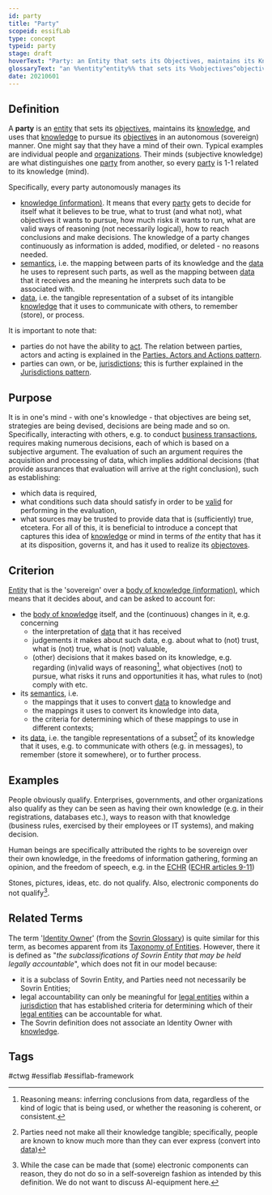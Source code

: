 ```yaml
---
id: party
title: "Party"
scopeid: essifLab
type: concept
typeid: party
stage: draft
hoverText: "Party: an Entity that sets its Objectives, maintains its Knowledge, and uses that Knowledge to pursue its Objectives in an autonomous (sovereign) manner. Humans and Organizations are the typical examples."
glossaryText: "an %%entity^entity%% that sets its %%objectives^objective%%, maintains its %%knowledge^knowledge%%, and uses that %%knowledge^knowledge%% to pursue its %%objectives^objective%% in an autonomous (sovereign) manner. Humans and %%organizations^organization%% are the typical examples."
date: 20210601
---
```


## Definition
A **party** is an [entity](entity) that sets its [objectives](objective), maintains its [knowledge](knowledge), and uses that [knowledge](knowledge) to pursue its [objectives](objective) in an autonomous (sovereign) manner. One might say that they have a mind of their own. Typical examples are individual people and [organizations](organization). Their minds (subjective knowledge) are what distinguishes one [party](party) from another, so every [party](party) is 1-1 related to its knowledge (mind).

Specifically, every party autonomously manages its
- [knowledge (information)](knowledge). It means that every [party](party) gets to decide for itself what it believes to be true, what to trust (and what not), what objectives it wants to pursue, how much risks it wants to run, what are valid ways of reasoning (not necessarily logical), how to reach conclusions and make decisions. The knowledge of a party changes continuously as information is added, modified, or deleted - no reasons needed.
- [semantics](semantics), i.e. the mapping between parts of its knowledge and the [data](data) he uses to represent such parts, as well as the mapping between [data](data) that it receives and the meaning he interprets such data to be associated with.
- [data](data), i.e. the tangible representation of a subset of its intangible [knowledge](knowledge) that it uses to communicate with others, to remember (store), or process.

It is important to note that:
- parties do not have the ability to [act](actor). The relation between parties, actors and acting is explained in the [Parties, Actors and Actions pattern](pattern-party-actor-action).
- parties can own, or be, [jurisdictions](jurisdiction); this is further explained in the [Jurisdictions pattern](pattern-jurisdiction).

## Purpose
It is in one's mind - with one's knowledge - that objectives are being set, strategies are being devised, decisions are being made and so on. Specifically, interacting with others, e.g. to conduct [business transactions](transaction), requires making numerous decisions, each of which is based on a subjective argument. The evaluation of such an argument requires the acquisition and processing of data, which implies additional decisions (that provide assurances that evaluation will arrive at the right conclusion), such as establishing:
- which data is required,
- what conditions such data should satisfy in order to be [valid](validated-data) for performing in the evaluation,
- what sources may be trusted to provide data that is (sufficiently) true,
etcetera. For all of this, it is beneficial to introduce a concept that captures this idea of [knowledge](knowledge) or mind in terms of _the_ entity that has it at its disposition, governs it, and has it used to realize its [objectoves](objective).

## Criterion
[Entity](entity) that is the 'sovereign' over a [body of knowledge (information)](knowledge), which means that it decides about, and can be asked to account for:
- the [body of knowledge](knowledge) itself, and the (continuous) changes in it, e.g. concerning
  - the interpretation of [data](data) that it has received
  - judgements it makes about such data, e.g. about what to (not) trust, what is (not) true, what is (not) valuable,
  - (other) decisions that it makes based on its knowledge, e.g. regarding (in)valid ways of reasoning[^1], what objectives (not) to pursue, what risks it runs and opportunities it has, what rules to (not) comply with etc.
- its [semantics](semantics), i.e.
  - the mappings that it uses to convert [data](data) to knowledge and
  - the mappings it uses to convert its knowledge into data,
  - the criteria for determining which of these mappings to use in different contexts;
- its [data](data), i.e. the tangible representations of a subset[^2] of its knowledge that it uses, e.g. to communicate with others (e.g. in messages), to remember (store it somewhere), or to further process.

## Examples
People obviously qualify. Enterprises, governments, and other organizations also qualify as they can be seen as having their own knowledge (e.g. in their registrations, databases etc.), ways to reason with that knowledge (business rules, exercised by their employees or IT systems), and making decision.

Human beings are specifically attributed the rights to be sovereign over their own knowledge, in the freedoms of information gathering, forming an opinion, and the freedom of speech, e.g. in the [ECHR](https://www.echr.coe.int "European Convention of Human Rights") ([ECHR articles 9-11](https://www.echr.coe.int/Documents/Convention_ENG.pdf))

Stones, pictures, ideas, etc. do not qualify. Also, electronic components do not qualify[^3].

## Related Terms
The term '[Identity Owner](https://docs.google.com/document/d/1gfIz5TT0cNp2kxGMLFXr19x1uoZsruUe_0glHst2fZ8/edit#heading=h.2e5lma3u6c9g)' (from the [Sovrin Glossary](https://sovrin.org/library/glossary/)) is quite similar for this term, as becomes apparent from its [Taxonomy of Entities](https://docs.google.com/document/d/1gfIz5TT0cNp2kxGMLFXr19x1uoZsruUe_0glHst2fZ8/edit#heading=h.mq7pzglc1j96). However, there it is defined as "_the subclassifications of Sovrin Entity that may be held legally accountable_", which does not fit in our model because:
- it is a subclass of Sovrin Entity, and Parties need not necessarily be Sovrin Entities;
- legal accountability can only be meaningful for [legal entities](legal-entity) within a [jurisdiction](jurisdiction) that has established criteria for determining which of their [legal entities](legal-entity) can be accountable for what.
- The Sovrin definition does not associate an Identity Owner with [knowledge](knowledge).


[^1]: Reasoning means: inferring conclusions from data, regardless of the kind of logic that is being used, or whether the reasoning is coherent, or consistent.

[^2]: Parties need not make all their knowledge tangible; specifically, people are known to know much more than they can ever express (convert into [data](data))

[^3]: While the case can be made that (some) electronic components can reason, they do not do so in a self-sovereign fashion as intended by this definition. We do not want to discuss AI-equipment here.

## Tags
#ctwg #essiflab #essiflab-framework